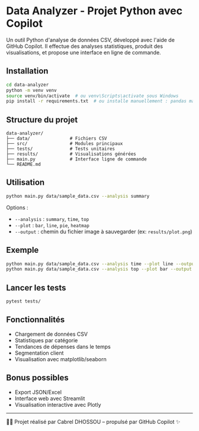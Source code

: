 # Data Analyzer - Projet Python avec Copilot

Un outil Python d'analyse de données CSV, développé avec l'aide de GitHub Copilot. Il effectue des analyses statistiques, produit des visualisations, et propose une interface en ligne de commande.

## Installation

```bash
cd data-analyzer
python -m venv venv
source venv/bin/activate  # ou venv\Scripts\activate sous Windows
pip install -r requirements.txt  # ou installe manuellement : pandas matplotlib seaborn pytest
```

## Structure du projet

```
data-analyzer/
├── data/               # Fichiers CSV
├── src/                # Modules principaux
├── tests/              # Tests unitaires
├── results/            # Visualisations générées
├── main.py             # Interface ligne de commande
└── README.md
```

## Utilisation

```bash
python main.py data/sample_data.csv --analysis summary
```

Options :

- `--analysis` : `summary`, `time`, `top`
- `--plot` : `bar`, `line`, `pie`, `heatmap`
- `--output` : chemin du fichier image à sauvegarder (ex: `results/plot.png`)

## Exemple

```bash
python main.py data/sample_data.csv --analysis time --plot line --output results/time_plot.png
python main.py data/sample_data.csv --analysis top --plot bar --output results/top_categories.png
```

## Lancer les tests

```bash
pytest tests/
```

## Fonctionnalités

- Chargement de données CSV
- Statistiques par catégorie
- Tendances de dépenses dans le temps
- Segmentation client
- Visualisation avec matplotlib/seaborn

## Bonus possibles

- Export JSON/Excel
- Interface web avec Streamlit
- Visualisation interactive avec Plotly

---

👨‍💻 Projet réalisé par Cabrel DHOSSOU – propulsé par GitHub Copilot ✨
